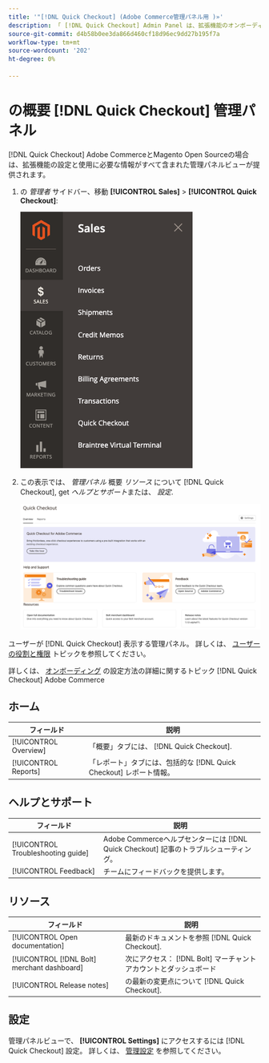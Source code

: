 ```yaml
---
title: '"[!DNL Quick Checkout] (Adobe Commerce管理パネル用 )»'
description: 「 [!DNL Quick Checkout] Admin Panel は、拡張機能のオンボーディング、セットアップ、視覚化を成功におこなう方法に役立ちます。
source-git-commit: d4b58b0ee3da866d460cf18d96ec9dd27b195f7a
workflow-type: tm+mt
source-wordcount: '202'
ht-degree: 0%

---
```



# の概要 [!DNL Quick Checkout] 管理パネル

[!DNL Quick Checkout] Adobe CommerceとMagento Open Sourceの場合は、拡張機能の設定と使用に必要な情報がすべて含まれた管理パネルビューが提供されます。

1. の _管理者_ サイドバー、移動 **[!UICONTROL Sales]** > **[!UICONTROL Quick Checkout]**:

   ![メニュークイックチェックアウト](assets/sales-quickcheckout.png)

1. この表示では、 _管理パネル_ 概要 _リソース_ について [!DNL Quick Checkout], get _ヘルプとサポート_&#x200B;または、 _設定_.

   ![メニュークイックチェックアウト](assets/admin-panel-view.png)

ユーザーが [!DNL Quick Checkout] 表示する管理パネル。 詳しくは、 [ユーザーの役割と権限](../quick-checkout/user-roles-setup.md) トピックを参照してください。

詳しくは、 [オンボーディング](../quick-checkout/onboarding.md) の設定方法の詳細に関するトピック [!DNL Quick Checkout] Adobe Commerce

## ホーム

| フィールド | 説明 |
|---|---|
| [!UICONTROL Overview] | 「概要」タブには、 [!DNL Quick Checkout]. |
| [!UICONTROL Reports] | 「レポート」タブには、包括的な [!DNL Quick Checkout] レポート情報。 |

## ヘルプとサポート

| フィールド | 説明 |
|---|---|
| [!UICONTROL Troubleshooting guide] | Adobe Commerceヘルプセンターには [!DNL Quick Checkout] 記事のトラブルシューティング。 |
| [!UICONTROL Feedback] | チームにフィードバックを提供します。 |

## リソース

| フィールド | 説明 |
|---|---|
| [!UICONTROL Open documentation] | 最新のドキュメントを参照 [!DNL Quick Checkout]. |
| [!UICONTROL [!DNL Bolt] merchant dashboard] | 次にアクセス： [!DNL Bolt] マーチャントアカウントとダッシュボード |
| [!UICONTROL Release notes] | の最新の変更点について [!DNL Quick Checkout]. |

## 設定

管理パネルビューで、 **[!UICONTROL Settings]** にアクセスするには [!DNL Quick Checkout] 設定。 詳しくは、 [管理設定](onboarding.md#complete-admin-configuration) を参照してください。